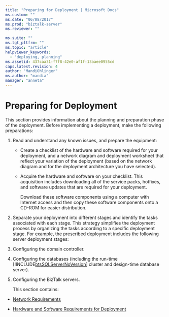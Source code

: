 ```yaml
---
title: "Preparing for Deployment | Microsoft Docs"
ms.custom: ""
ms.date: "06/08/2017"
ms.prod: "biztalk-server"
ms.reviewer: ""

ms.suite: ""
ms.tgt_pltfrm: ""
ms.topic: "article"
helpviewer_keywords: 
  - "deploying, planning"
ms.assetid: 437caa31-f7f8-42e0-af1f-13aaee0955cd
caps.latest.revision: 4
author: "MandiOhlinger"
ms.author: "mandia"
manager: "anneta"
---
```

# Preparing for Deployment
This section provides information about the planning and preparation phase of the deployment. Before implementing a deployment, make the following preparations:  
  
1. Read and understand any known issues, and prepare the equipment:  
  
   -   Create a checklist of the hardware and software required for your deployment, and a network diagram and deployment worksheet that reflect your variation of the deployment (based on the network diagram and for the deployment architecture you have selected).  
  
   -   Acquire the hardware and software on your checklist. This acquisition includes downloading all of the service packs, hotfixes, and software updates that are required for your deployment.  
  
        Download these software components using a computer with Internet access and then copy these software components onto a CD-ROM for easier distribution.  
  
2. Separate your deployment into different stages and identify the tasks associated with each stage. This strategy simplifies the deployment process by organizing the tasks according to a specific deployment stage. For example, the prescribed deployment includes the following server deployment stages:  
  
3. Configuring the domain controller.  
  
4. Configuring the databases (including the run-time [!INCLUDE[btsSQLServerNoVersion](../../includes/btssqlservernoversion-md.md)] cluster and design-time database server).  
  
5. Configuring the BizTalk servers.  
  
   This section contains:  
  
-   [Network Requirements](../../adapters-and-accelerators/accelerator-swift/network-requirements.md)  
  
-   [Hardware and Software Requirements for Deployment](../../adapters-and-accelerators/accelerator-swift/hardware-and-software-requirements-for-deployment.md)